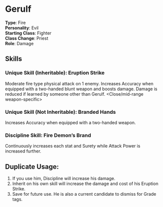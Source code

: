 # Gerulf

**Type**: Fire  
**Personality**: Evil  
**Starting Class**: Fighter  
**Class Change**: Priest  
**Role**: Damage

## Skills

### Unique Skill (Inheritable): Eruption Strike

Moderate fire type physical attack on 1 enemy. Increases Accuracy when equipped with a two-handed blunt weapon and boosts damage. Damage is reduced if learned by someone other than Gerulf. \<Close/mid-range weapon-specific\>

### Unique Skill (Not Inheritable): Branded Hands

Increases Accuracy when equipped with a two-handed weapon.

### Discipline Skill: Fire Demon’s Brand

Continuously increases each stat and Surety while Attack Power is increased further.

## Duplicate Usage:

1. If you use him, Discipline will increase his damage.
2. Inherit on his own skill will increase the damage and cost of his Eruption Strike.
3. Save for future use. He is also a current candidate to dismiss for Grade tags.